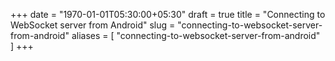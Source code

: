 +++
date = "1970-01-01T05:30:00+05:30"
draft = true
title = "Connecting to WebSocket server from Android"
slug = "connecting-to-websocket-server-from-android"
aliases = [
	"connecting-to-websocket-server-from-android"
]
+++
